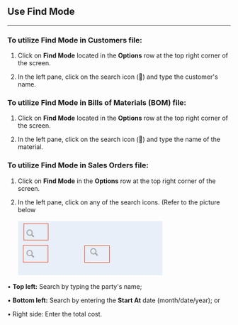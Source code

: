 ## Use Find Mode
______________________
### To utilize **Find Mode** in **Customers** file: 

1. Click on **Find Mode** located in the **Options** row at the top right corner of the screen.

2. In the left pane, click on the search icon (🔎) and type the customer's name.

### To utilize **Find Mode** in Bills of Materials (BOM) file: 

1. Click on **Find Mode** located in the **Options** row at the top right corner of the screen.

2.  In the left pane, click on the search icon (🔎) and type the name of the material.

### To utilize **Find Mode** in **Sales Orders** file: 

1. Click on **Find Mode** in the **Options** row at the top right corner of the screen.
    
2. In the left pane, click on any of the search icons. (Refer to the picture below <br> <br>
![](https://github.com/Fx-Professional-Services/HorizonDocs/blob/main/assets/4_sales_order_find_mode.png) <br> 

• **Top left:** Search by typing the party's name; 

• **Bottom left:** Search by entering the **Start At** date (month/date/year); or

• Right side: Enter the total cost. 

